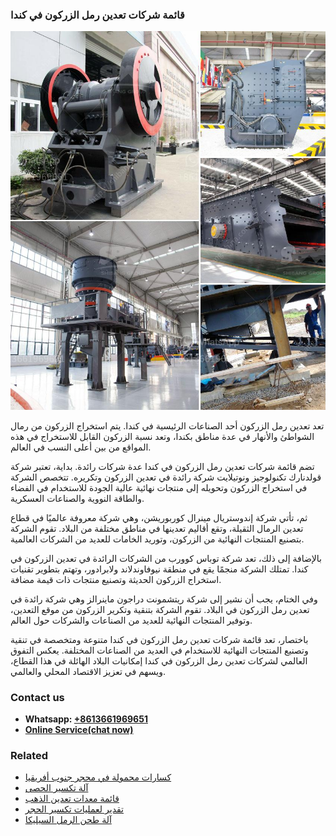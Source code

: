 <h3>قائمة شركات تعدين رمل الزركون في كندا</h3><img src='1701852575.jpg' alt=''><p>تعد تعدين رمل الزركون أحد الصناعات الرئيسية في كندا. يتم استخراج الزركون من رمال الشواطئ والأنهار في عدة مناطق بكندا، وتعد نسبة الزركون القابل للاستخراج في هذه المواقع من بين أعلى النسب في العالم.</p><p>تضم قائمة شركات تعدين رمل الزركون في كندا عدة شركات رائدة. بداية، تعتبر شركة قولدنارك تكنولوجيز ونوتيلايت شركة رائدة في تعدين الزركون وتكريره. تتخصص الشركة في استخراج الزركون وتحويله إلى منتجات نهائية عالية الجودة للاستخدام في الفضاء والطاقة النووية والصناعات العسكرية.</p><p>ثم، تأتي شركة إندوستريال مينرال كوربوريشن، وهي شركة معروفة عالميًا في قطاع تعدين الرمال الثقيلة، وتقع أقاليم تعدينها في مناطق مختلفة من البلاد. تقوم الشركة بتصنيع المنتجات النهائية من الزركون، وتوريد الخامات للعديد من الشركات العالمية.</p><p>بالإضافة إلى ذلك، تعد شركة توباس كوورب من الشركات الرائدة في تعدين الزركون في كندا. تمتلك الشركة منجمًا يقع في منطقة نيوفاوندلاند ولابرادور، وتهتم بتطوير تقنيات استخراج الزركون الحديثة وتصنيع منتجات ذات قيمة مضافة.</p><p>وفي الختام، يجب أن نشير إلى شركة ريتشمونت دراجون ماينرالز وهي شركة رائدة في تعدين رمل الزركون في البلاد. تقوم الشركة بتنقية وتكرير الزركون من موقع التعدين، وتوفير المنتجات النهائية للعديد من الصناعات والشركات حول العالم.</p><p>باختصار، تعد قائمة شركات تعدين رمل الزركون في كندا متنوعة ومتخصصة في تنقية وتصنيع المنتجات النهائية للاستخدام في العديد من الصناعات المختلفة. يعكس التفوق العالمي لشركات تعدين رمل الزركون في كندا إمكانيات البلاد الهائلة في هذا القطاع، ويسهم في تعزيز الاقتصاد المحلي والعالمي.</p><h3>Contact us</h3><ul><li><strong>Whatsapp:&nbsp;<a href="https://wa.me/8613661969651">+8613661969651</a></strong></li><li><a href="https://swt.shibang-china.com/?git&amp;zhl&amp;قائمة شركات تعدين رمل الزركون في كندا"><strong>Online Service(chat now)</strong></a></li></ul><h3>Related</h3><ul><li><a href='كسارات محمولة في محجر جنوب أفريقيا.md'>كسارات محمولة في محجر جنوب أفريقيا</a></li><li><a href='آلة تكسير الحصى.md'>آلة تكسير الحصى</a></li><li><a href='قائمة معدات تعدين الذهب.md'>قائمة معدات تعدين الذهب</a></li><li><a href='تقدير لعمليات تكسير الحجر.md'>تقدير لعمليات تكسير الحجر</a></li><li><a href='آلة طحن الرمل السيليكا.md'>آلة طحن الرمل السيليكا</a></li></ul>